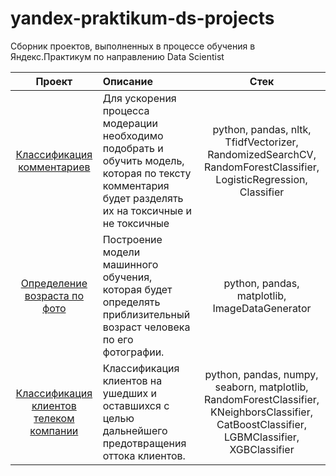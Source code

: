 # yandex-praktikum-ds-projects
Сборник проектов, выполненных в процессе обучения в Яндекс.Практикум по направлению Data Scientist

| Проект | Описание | Стек |
| :--------------------: | :--------------------- |:---------------------------:|
| [Классификация комментариев][1] | Для ускорения процесса модерации необходимо подобрать и обучить модель, которая по тексту комментария будет разделять их на токсичные и не токсичные | python, pandas, nltk, TfidfVectorizer, RandomizedSearchCV, RandomForestClassifier, LogisticRegression, Classifier |
| [Определение возраста по фото][2] | Построение модели машинного обучения, которая будет определять приблизительный возраст человека по его фотографии. | python, pandas, matplotlib, ImageDataGenerator |
| [Классификация клиентов телеком компании][3] | Классификация клиентов на ушедших и оставшихся с целью дальнейшего предотвращения оттока клиентов. | python, pandas, numpy, seaborn, matplotlib, RandomForestClassifier, KNeighborsClassifier, CatBoostClassifier, LGBMClassifier, XGBClassifier |

[1]: https://github.com/ElizavetaKondratenko/yandex-praktikum-ds-projects/tree/main/13-%D0%BA%D0%BB%D0%B0%D1%81%D1%81%D0%B8%D1%84%D0%B8%D0%BA%D0%B0%D1%86%D0%B8%D1%8F-%D0%BA%D0%BE%D0%BC%D0%BC%D0%B5%D0%BD%D1%82%D0%B0%D1%80%D0%B8%D0%B5%D0%B2
[2]: https://github.com/ElizavetaKondratenko/yandex-praktikum-ds-projects/tree/main/15-%D0%BE%D0%BF%D1%80%D0%B5%D0%B4%D0%B5%D0%BB%D0%B5%D0%BD%D0%B8%D0%B5-%D0%B2%D0%BE%D0%B7%D1%80%D0%B0%D1%81%D1%82%D0%B0-%D0%BF%D0%BE-%D1%84%D0%BE%D1%82%D0%BE
[3]: https://github.com/ElizavetaKondratenko/yandex-praktikum-ds-projects/tree/main/16-%D0%BA%D0%BB%D0%B0%D1%81%D1%81%D0%B8%D1%84%D0%B8%D0%BA%D0%B0%D1%86%D0%B8%D1%8F-%D0%BA%D0%BB%D0%B8%D0%B5%D0%BD%D1%82%D0%BE%D0%B2-%D1%82%D0%B5%D0%BB%D0%B5%D0%BA%D0%BE%D0%BC-%D0%BA%D0%BE%D0%BC%D0%BF%D0%B0%D0%BD%D0%B8%D0%B8
